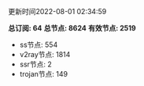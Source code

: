 更新时间2022-08-01 02:34:59

**总订阅: 64**
**总节点: 8624**
**有效节点: 2519**
- ss节点: 554
- v2ray节点: 1814
- ssr节点: 2
- trojan节点: 149
